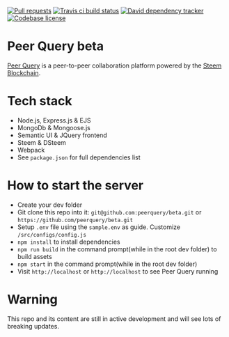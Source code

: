 [![Pull requests](https://img.shields.io/badge/PRs-Welcome-brightgreen.svg)](https://github.com/peerquery/beta/pulls)
[![Travis ci build status](https://travis-ci.org/peerquery/beta.svg?branch=master)](https://travis-ci.org/peerquery/beta)
[![David dependency tracker](https://david-dm.org/peerquery/beta.svg)](https://david-dm.org/peerquery/beta)
[![Codebase license](https://img.shields.io/badge/License-MIT-blue.svg)](https://github.com/peerquery/beta/blob/master/LICENSE)

# Peer Query beta

[Peer Query](https://www.peerquery.com) is a peer-to-peer collaboration platform powered by the [Steem Blockchain](https://steem.io).

# Tech stack
* Node.js, Express.js & EJS
* MongoDb & Mongoose.js
* Semantic UI & JQuery frontend
* Steem & DSteem
* Webpack
* See `package.json` for full dependencies list

# How to start the server
* Create your dev folder
* Git clone this repo into it: `git@github.com:peerquery/beta.git` or `https://github.com/peerquery/beta.git`
* Setup `.env` file using the `sample.env` as guide. Customize `/src/configs/config.js`
* `npm install` to install dependencies
* `npm run build` in the command prompt(while in the root dev folder) to build assets
* `npm start` in the command prompt(while in the root dev folder)
* Visit `http://localhost` or `http://localhost` to see Peer Query running

# Warning
This repo and its content are still in active development and will see lots of breaking updates.
